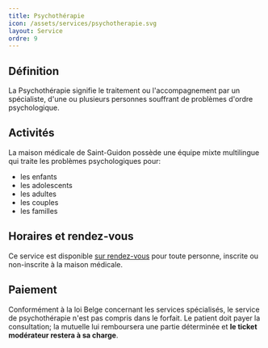 ```yaml
---
title: Psychothérapie
icon: /assets/services/psychotherapie.svg
layout: Service
ordre: 9
---
```

## Définition
La Psychothérapie signifie le traitement ou l'accompagnement par un spécialiste, d'une ou plusieurs personnes souffrant de problèmes d'ordre psychologique.

## Activités
La maison médicale de Saint-Guidon possède une équipe mixte multilingue qui traite les problèmes psychologiques pour:
- les enfants
- les adolescents
- les adultes
- les couples
- les familles

## Horaires et rendez-vous
Ce service est disponible [sur rendez-vous](/rendez-vous) pour toute personne, inscrite ou non-inscrite à la maison médicale.

## Paiement
Conformément à la loi Belge concernant les services spécialisés, le service de psychothérapie n'est pas compris dans le forfait. Le patient doit payer la consultation; la mutuelle lui remboursera une partie déterminée et **le ticket modérateur restera à sa charge**.
